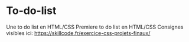 # To-do-list
Une to do list en HTML/CSS
Premiere to do list en HTML/CSS
Consignes visibles ici: https://skillcode.fr/exercice-css-projets-finaux/
